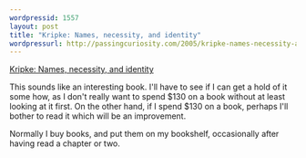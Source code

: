 ```yaml
---
wordpressid: 1557
layout: post
title: "Kripke: Names, necessity, and identity"
wordpressurl: http://passingcuriosity.com/2005/kripke-names-necessity-and-identity/
---
```


[Kripke: Names, necessity, and identity][1]

[1]: http://ndpr.icaap.org/content/archives/2004/10/nelson-hughes.html

This sounds like an interesting book. I'll have to see if I can get a hold of
it some how, as I don't really want to spend $130 on a book without at least
looking at it first. On the other hand, if I spend $130 on a book, perhaps
I'll bother to read it which will be an improvement.

Normally I buy books, and put them on my bookshelf, occasionally after having
read a chapter or two.
